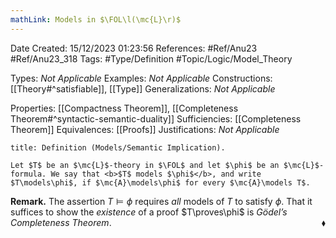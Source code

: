 ```yaml
---
mathLink: Models in $\FOL\l(\mc{L}\r)$
---
```


<div class="topSpace"></div>

Date Created: 15/12/2023 01:23:56
References: #Ref/Anu23 #Ref/Anu23_318
Tags: #Type/Definition #Topic/Logic/Model_Theory

Types: <i>Not Applicable</i>
Examples: <i>Not Applicable</i>
Constructions: [[Theory#^satisfiable]], [[Type]]
Generalizations: <i>Not Applicable</i>

Properties: [[Compactness Theorem]], [[Completeness Theorem#^syntactic-semantic-duality]]
Sufficiencies: [[Completeness Theorem]]
Equivalences: [[Proofs]]
Justifications: <i>Not Applicable</i>

``` ad-Definition
title: Definition (Models/Semantic Implication).

Let $T$ be an $\mc{L}$-theory in $\FOL$ and let $\phi$ be an $\mc{L}$-formula. We say that <b>$T$ models $\phi$</b>, and write $T\models\phi$, if $\mc{A}\models\phi$ for every $\mc{A}\models T$.

```

<b>Remark.</b> The assertion $T\models\phi$ requires <i>all</i> models of $T$ to satisfy $\phi$. That it suffices to show the <i>existence</i> of a proof $T\proves\phi$ is <i>Gödel’s Completeness Theorem</i>.<span style="float:right;">$\blacklozenge$</span>
